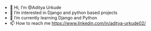 - 👋 Hi, I’m @Aditya Urkude
- 👀 I’m interested in Django and python based projects
- 🌱 I’m currently learning Django and Python 
- 📫 How to reach me https://www.linkedin.com/in/aditya-urkude02/

<!---
Nomad-adi/Nomad-adi is a ✨ special ✨ repository because its `README.md` (this file) appears on your GitHub profile.
You can click the Preview link to take a look at your changes.
--->
